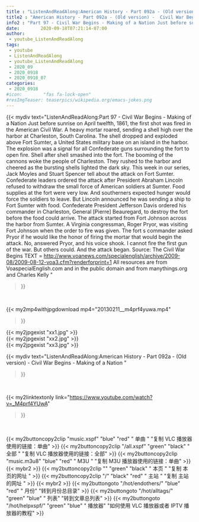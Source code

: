 ```yaml
---
title : "ListenAndReadAlong:American History - Part 092a - (Old version) -  Civil War Begins - Making of a Nation "
title2 : "American History - Part 092a - (Old version) -  Civil War Begins - Making of a Nation "
info2 : "Part 97 - Civil War Begins - Making of a Nation Just before sunrise on April twelfth, 1861, the first shot was fired in the American Civil War. A heavy mortar roared, sending a shell high over the harbor at Charleston, South Carolina. The shell dropped and exploded above Fort Sumter, a United States military base on an island in the harbor. The explosion was a signal for all Confederate guns surrounding the fort to open fire. Shell after shell smashed into the fort. The booming of the cannons woke the people of Charleston. They rushed to the harbor and cheered as the bursting shells lighted the dark sky. This week in our series, Jack Moyles and Stuart Spencer tell about the attack on Fort Sumter. Confederate leaders ordered the attack after President Abraham Lincoln refused to withdraw the small force of American soldiers at Sumter. Food supplies at the fort were very low. And southerners expected hunger would force the soldiers to leave. But Lincoln announced he was sending a ship to Fort Sumter with food. Confederate President Jefferson Davis ordered his commander in Charleston, General [Pierre] Beauregard, to destroy the fort before the food could arrive. The attack started from Fort Johnson across the harbor from Sumter. A Virginia congressman, Roger Pryor, was visiting Fort Johnson when the order to fire was given. The fort s commander asked Pryor if he would like the honor of firing the mortar that would begin the attack.  No,  answered Pryor, and his voice shook.  I cannot fire the first gun of the war.  But others could. And the attack began. Source: The Civil War Begins TEXT = http://www.voanews.com/specialenglish/archive/2009-08/2009-08-12-voa3.cfm?renderforprint=1 All resources are from VoaspecialEnglish.com and in the public domain and from manythings.org and Charles Kelly "
date:        2020-09-18T07:21:14-07:00
author:
 - youtube_ListenAndReadAlong
tags:
 - youtube
 - ListenAndReadAlong
 - youtube_ListenAndReadAlong
 - 2020_09
 - 2020_0918
 - 2020_0918_07
categories:
 - 2020_0918
#icon:        "fas fa-lock-open"
#resImgTeaser: teaserpics/wikipedia.org/emacs-jokes.png
---
```


{{< mydiv text="ListenAndReadAlong:Part 97 - Civil War Begins - Making of a Nation Just before sunrise on April twelfth, 1861, the first shot was fired in the American Civil War. A heavy mortar roared, sending a shell high over the harbor at Charleston, South Carolina. The shell dropped and exploded above Fort Sumter, a United States military base on an island in the harbor. The explosion was a signal for all Confederate guns surrounding the fort to open fire. Shell after shell smashed into the fort. The booming of the cannons woke the people of Charleston. They rushed to the harbor and cheered as the bursting shells lighted the dark sky. This week in our series, Jack Moyles and Stuart Spencer tell about the attack on Fort Sumter. Confederate leaders ordered the attack after President Abraham Lincoln refused to withdraw the small force of American soldiers at Sumter. Food supplies at the fort were very low. And southerners expected hunger would force the soldiers to leave. But Lincoln announced he was sending a ship to Fort Sumter with food. Confederate President Jefferson Davis ordered his commander in Charleston, General [Pierre] Beauregard, to destroy the fort before the food could arrive. The attack started from Fort Johnson across the harbor from Sumter. A Virginia congressman, Roger Pryor, was visiting Fort Johnson when the order to fire was given. The fort s commander asked Pryor if he would like the honor of firing the mortar that would begin the attack.  No,  answered Pryor, and his voice shook.  I cannot fire the first gun of the war.  But others could. And the attack began. Source: The Civil War Begins TEXT = http://www.voanews.com/specialenglish/archive/2009-08/2009-08-12-voa3.cfm?renderforprint=1 All resources are from VoaspecialEnglish.com and in the public domain and from manythings.org and Charles Kelly "
>}}
<br>


{{< my2mp4withjpgdownload mp4="20130211__m4prf4yuwa.mp4"
>}}

{{< my2jpgexist "xx1.jpg" >}}<br>
{{< my2jpgexist "xx2.jpg" >}}<br>
{{< my2jpgexist "xx3.jpg" >}}<br>



{{< mydiv text="ListenAndReadAlong:American History - Part 092a - (Old version) -  Civil War Begins - Making of a Nation "
>}}
<br>

{{< my2linktextonly link="https://www.youtube.com/watch?v=_M4prf4YUwA"
>}}


<br>

{{< my2buttoncopy2clip "music.xspf"        "blue"   "red"    " 单曲 "  "复制 VLC 播放器使用的链接：单曲" >}} {{< my2buttoncopy2clip "/all.xspf"         "green"  "black"  " 全部 "  "复制 VLC 播放器使用的链接：全部" >}} {{< my2buttoncopy2clip "music.m3u8"        "blue"   "red"    " M3U  "    "复制 M3U 播放器使用的链接：单曲" >}} {{< mybr2 >}} {{< my2buttoncopy2clip ""                  "green"  "black"  " 本页 "    "复制 本页的网址 " >}} {{< my2buttoncopy2clip "/"                 "black"  "red"    " 主站 "    "复制 主站的网址 " >}} {{< mybr2 >}} {{< my2buttongoto      "/hot/endothers/"   "blue"   "red"    " 月份"   "转到月份总目录" >}} {{< my2buttongoto      "/hot/alltags/"     "green"  "blue"   " 列表"   "转到文章总列表" >}} {{< my2buttongoto      "/hot/helpxspf/"    "green"  "blue"   " 播放器" "如何使用 VLC 播放器或者 IPTV 播放器的教程" >}} 
